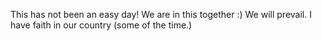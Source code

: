 This has not been an easy day!
We are in this together :)
We will prevail. 
I have faith in our country (some of the time.)
